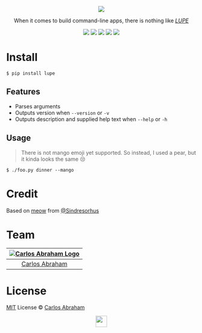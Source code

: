 <p align="center">
  	<a href="https://pypi.org/project/lupe"><img src="https://cdn.abranhe.com/projects/lupe/top.png"></a>
</p>

<p align="center">
	When it comes to build command-line apps, there is nothing like <i><a href="https://pypi.org/project/lupe">LUPE</a></i>
</p>

<p align="center">
	<a href="https://cash.me/$abranhe"><img src="https://abranhe.com/badge.svg"></a>
	<a href="https://cash.me/$abranhe"><img src="https://cdn.abranhe.com/badges/cash-me.svg"></a>
	<a href="https://www.patreon.com/abranhe"><img src="https://cdn.abranhe.com/badges/patreon.svg" /></a>
	<a href="https://github.com/abranhe/lupe/blob/master/license"><img src="https://img.shields.io/github/license/abranhe/lupe.svg" /></a>
  <a href="https://travis-ci.org/abranhe/lupe"><img src="https://img.shields.io/travis/abranhe/lupe.svg?logo=travis" /></a>
</p>



# Install

```
$ pip install lupe
```

## Features

- Parses arguments
- Outputs version when `--version` or `-v`
- Outputs description and supplied help text when `--help` or `-h`

## Usage

> There is not mango emoji yet supported. So instead, I used  a pear, but it kinda looks the same 😒
```
$ ./foo.py dinner --mango
```

# Credit

Based on [meow](https://github.com/sindresorhus/meow) from [@Sindresorhus](https://github.com/sindresorhus)

# Team

|[![Carlos Abraham Logo](https://avatars3.githubusercontent.com/u/21347264?s=50)](https://abranhe.com)|
| :-: |
| [Carlos Abraham](https://github.com/abranhe) |


# License

[MIT](https://github.com/abranhe/lupe/blob/master/license) License © [Carlos Abraham](https://github.com/abranhe)

<p align="center">
  	<a href="https://pypi.org/project/lupe"><img src="https://cdn.abranhe.com/projects/lupe/logo.svg" width="30"></a>
</p>
